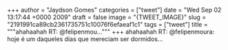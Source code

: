 
+++
author = "Jaydson Gomes"
categories = ["tweet"]
date = "Wed Sep 02 13:17:44 +0000 2009"
draft = false
image = "{TWEET_IMAGE}"
slug = "2191991ca89cb2361735751c10076f6efaeaf1c1"
tags = ["tweet"]
title = """ahahaahah RT: @felipenmou..."""
+++
ahahaahah RT: @felipenmoura: hoje é um daqueles dias que mereciam ser dormidos...
